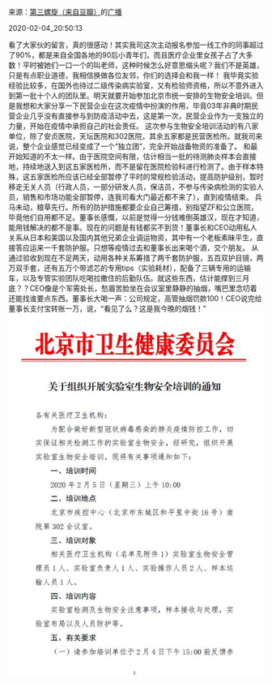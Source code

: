 来源：[第三螺旋（来自豆瓣）](https://www.douban.com/people/3829734/)的[广播](https://www.douban.com/people/3829734/status/2790579099/)


2020-02-04_20:50:13


看了大家伙的留言，真的很感动！其实我司这次主动报名参加一线工作的同事超过了90%，都是来自全国各地的90后小青年们，而且医疗企业里女孩子占了大多数！平时被她们一口一个的叫老师，这种时候怎么好意思缩头呢？我们不是英雄，只是有点职业道德，我相信换做各位友邻，你们的选择会和我一样！
我毕竟实验经验比较多，在国外也待过二级传染病实验室，又有检验师资格，所以不意外进入到第一批十个人的团队里。明天就要开始参加北京市统一安排的生物安全培训。但是我想和大家分享一下民营企业在这次疫情中扮演的作用，毕竟03年非典时期民营企业几乎没有直接参与到防疫活动中去，这是第一次，民营企业作为一支独立的力量，开始在疫情中承担自己的社会责任。
这次参与生物安全培训活动的有八家单位，除了安贞医院，天坛医院和302医院，其余五家都是民营医检所。就我司来说，整个企业感觉已经变成了一个“独立团”，完全开始战备物资的准备了。
和最开始知道的不太一样。由于医院空间有限，估计相当一批的待测肺炎样本会直接地，持续地送入到这五家医检所，而不是留在医院检验科进行检测了。由于样本特殊，这五家医检所应该已经全部暂停了平时的常规检验活动，提高防护级别，暂时移走无关人员（行政人员，一部分研发人员，保洁员，不参与传染病检测的实验人员，销售和市场功能全部暂停，连我司看大门最近都不来了），直到疫情结束。
兵马未动，粮草先行。所有的防护措施都要企业自己筹措，别指望ZF和公立医院，毕竟他们自用都不足。董事长感慨，以前是觉得一分钱难倒英雄汉，现在才知道，能用钱解决的都不是事。现在的问题是有钱都买不到货！董事长和CEO动用私人关系从日本和美国以及国内其他兄弟企业调运物资，其中有一个老板素昧平生，直接答应运来一千套防护服。只想等疫情过去和董事长出来喝个酒，交个朋友。
从通过验收到现在不足两天，动用各种关系筹措了两千套防护服，五百双护目镜，两万双手套，还有五万个带滤芯的专用tips（实验耗材），配备了三辆专用的运输车，以及专管实验团队吃喝拉撒住的后勤队伍。就这些东西，估计能撑到三月底？？CEO像是个军需处长，愁眉苦脸坐在会议室里静静的抽烟，嘴巴里念叨着还能找谁要点东西。董事长大喝一声：公司规定，高管抽烟罚款100！CEO说完给董事长支付宝转账一万，说，“看见了么？这是我今晚的烟钱！”
![](./pic/2020-02-04_20:50:13-第三螺旋的广播1.jpg)  

